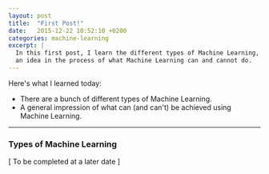 ```yaml
---
layout: post
title:  "First Post!"
date:   2015-12-22 10:52:10 +0200
categories: machine-learning
excerpt: |
  In this first post, I learn the different types of Machine Learning, getting
  an idea in the process of what Machine Learning can and cannot do.
---
```


Here's what I learned today:

- There are a bunch of different types of Machine Learning.
- A general impression of what can (and can't) be achieved using Machine Learning.

---

### Types of Machine Learning

[ To be completed at a later date ]

